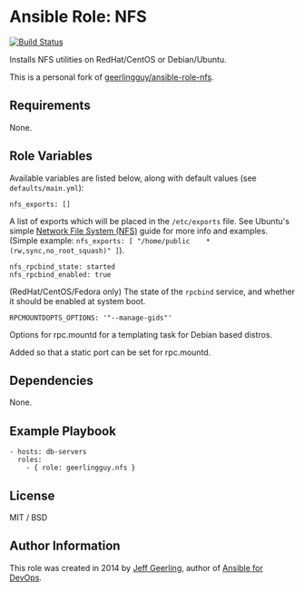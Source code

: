 # Ansible Role: NFS

[![Build Status](https://travis-ci.org/richardskumat/ansible-role-nfs.svg?branch=master)](https://travis-ci.org/richardskumat/ansible-role-nfs)

Installs NFS utilities on RedHat/CentOS or Debian/Ubuntu.

This is a personal fork of [geerlingguy/ansible-role-nfs](https://github.com/richardskumat/ansible-role-nfs).

## Requirements

None.

## Role Variables

Available variables are listed below, along with default values (see `defaults/main.yml`):

    nfs_exports: []

A list of exports which will be placed in the `/etc/exports` file. See Ubuntu's simple [Network File System (NFS)](https://help.ubuntu.com/lts/serverguide/network-file-system.html.en) guide for more info and examples. (Simple example: `nfs_exports: [ "/home/public    *(rw,sync,no_root_squash)" ]`).

    nfs_rpcbind_state: started
    nfs_rpcbind_enabled: true

(RedHat/CentOS/Fedora only) The state of the `rpcbind` service, and whether it should be enabled at system boot.

    RPCMOUNTDOPTS_OPTIONS: '"--manage-gids"'

Options for rpc.mountd for a templating task for Debian based distros.

Added so that a static port can be set for rpc.mountd.


## Dependencies

None.

## Example Playbook

    - hosts: db-servers
      roles:
        - { role: geerlingguy.nfs }

## License

MIT / BSD

## Author Information

This role was created in 2014 by [Jeff Geerling](https://www.jeffgeerling.com/), author of [Ansible for DevOps](https://www.ansiblefordevops.com/).
